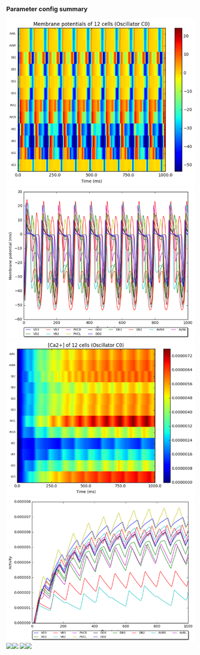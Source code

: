 ### Parameter config summary 
<tr><td><img alt="?" src="neurons_C0_Oscillator.png"/></td><td><img alt="?" src="traces_neuron_Oscillator_C0.png"/></td></tr>
<tr><td><img alt=" " src="neuron_activity_C0_Oscillator.png"/></td><td><img alt=" " src="traces_neuron_activity_Oscillator_C0.png"/></td></tr>
<tr><td><img alt=" " src="muscles_C0_Oscillator.png"/></td><td><img alt=" " src="traces_muscles_Oscillator_C0.png"/></td></tr>
<tr><td><img alt=" " src="muscle_activity_C0_Oscillator.png"/></td><td><img alt=" " src="traces_muscles_activity_Oscillator_C0.png"/></td></tr>
